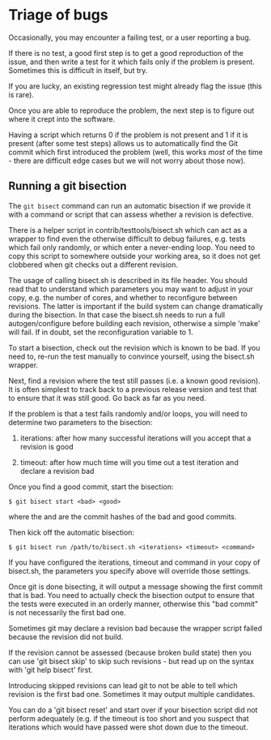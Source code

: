 Triage of bugs
====================================

Occasionally, you may encounter a failing test, or a user reporting a
bug.

If there is no test, a good first step is to get a good reproduction of
the issue, and then write a test for it which fails only if the problem
is present.  Sometimes this is difficult in itself, but try.

If you are lucky, an existing regression test might already flag the
issue (this is rare).

Once you are able to reproduce the problem, the next step is to figure
out where it crept into the software.

Having a script which returns 0 if the problem is not present and
1 if it is present (after some test steps) allows us to automatically
find the Git commit which first introduced the problem (well, this works
*most* of the time - there are difficult edge cases but we will not worry
about those now).


Running a git bisection
------------------------------------

The `git bisect` command can run an automatic bisection if we provide it
with a command or script that can assess whether a revision is defective.

There is a helper script in contrib/testtools/bisect.sh which can act
as a wrapper to find even the otherwise difficult to debug failures, e.g.
tests which fail only randomly, or which enter a never-ending loop.
You need to copy this script to somewhere outside your working area,
so it does not get clobbered when git checks out a different revision.

The usage of calling bisect.sh is described in its file header.
You should read that to understand which parameters you may want to adjust
in your copy, e.g. the number of cores, and whether to reconfigure between
revisions. The latter is important if the build system can change
dramatically during the bisection. In that case the bisect.sh needs to run
a full autogen/configure before building each revision, otherwise a simple
'make' will fail. If in doubt, set the reconfiguration variable to 1.

To start a bisection, check out the revision which is known to be bad.
If you need to, re-run the test manually to convince yourself, using
the bisect.sh wrapper.

Next, find a revision where the test still passes (i.e. a known good
revision). It is often simplest to track back to a previous release
version and test that to ensure that it was still good. Go back as
far as you need.

If the problem is that a test fails randomly and/or loops, you will need to
determine two parameters to the bisection:

1. iterations: after how many successful iterations will you accept that a
revision is good

2. timeout: after how much time will you time out a test iteration and
declare a revision bad

Once you find a good commit, start the bisection:

    $ git bisect start <bad> <good>

where the <bad> and <good> are the commit hashes of the bad and good commits.

Then kick off the automatic bisection:

    $ git bisect run /path/to/bisect.sh <iterations> <timeout> <command>

If you have configured the iterations, timeout and command in your copy
of bisect.sh, the parameters you specify above will override those
settings.

Once git is done bisecting, it will output a message showing the first
commit that is bad.
You need to actually check the bisection output to ensure that the
tests were executed in an orderly manner, otherwise this "bad commit"
is not necessarily the first bad one.

Sometimes git may declare a revision bad because the wrapper script failed
because the revision did not build.

If the revision cannot be assessed (because broken build state) then you
can use 'git bisect skip' to skip such revisions - but read up on the
syntax with 'git help bisect' first.

Introducing skipped revisions can lead git to not be able to tell which
revision is the first bad one. Sometimes it may output multiple
candidates.

You can do a 'git bisect reset' and start over if your bisection script
did not perform adequately (e.g. if the timeout is too short and you
suspect that iterations which would have passed were shot down due to
the timeout.

